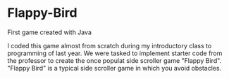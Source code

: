 # Flappy-Bird
First game created with Java

I coded this game almost from scratch during my introductory class to programming of last year. We were tasked to 
implement starter code from the professor to create the once populat side scroller game "Flappy Bird". "Flappy Bird" is a typical 
side scroller game in which you avoid obstacles.
